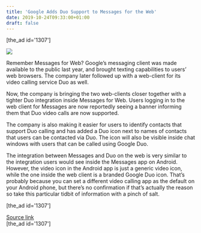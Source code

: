 ```yaml
---
title: 'Google Adds Duo Support to Messages for the Web'
date: 2019-10-24T09:33:00+01:00
draft: false
---
```


\[the\_ad id='1307'\]  
  

  
![](https://beebom.com/wp-content/uploads/2017/11/Google-Duo-Will-Soon-Let-You-Share-Your-Screen-on-Android.jpg)

Remember Messages for Web? Google’s messaging client was made available to the public last year, and brought texting capabilities to users’ web browsers. The company later followed up with a web-client for its video calling service Duo as well.  

Now, the company is bringing the two web-clients closer together with a tighter Duo integration inside Messages for Web. Users logging in to the web client for Messages are now reportedly seeing a banner informing them that Duo video calls are now supported.  

The company is also making it easier for users to identify contacts that support Duo calling and has added a Duo icon next to names of contacts that users can be contacted via Duo. The icon will also be visible inside chat windows with users that can be called using Google Duo.  

The integration between Messages and Duo on the web is very similar to the integration users would see inside the Messages app on Android. However, the video icon in the Android app is just a generic video icon, while the one inside the web client is a branded Google Duo icon. That’s probably because you can set a different video calling app as the default on your Android phone, but there’s no confirmation if that’s actually the reason so take this particular tidbit of information with a pinch of salt.  

  
\[the\_ad id='1307'\]  
  
[Source link](https://beebom.com/google-duo-support-messages-web-client/)  
\[the\_ad id='1307'\]